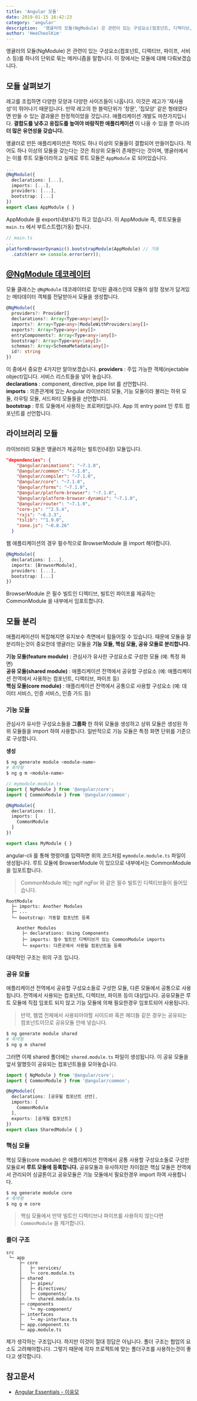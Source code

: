```yaml
---
title: 'Angular 모듈'
date: 2019-01-15 16:42:23
category: 'angular'
description:  '앵귤러의 모듈(NgModule) 은 관련이 있는 구성요소(컴포넌트, 디렉티브, 파이프, 서비스 등)를 하나의 단위로 묶는 메커니즘을 말합니다. 이 장에서는 모듈에 대해 다뤄보겠습니다.'
author: 'HeeCheolKim'
---
```


앵귤러의 모듈(NgModule) 은 관련이 있는 구성요소(컴포넌트, 디렉티브, 파이프, 서비스 등)를 하나의 단위로 묶는 메커니즘을 말합니다. 이 장에서는 모듈에 대해 다뤄보겠습니다.

## 모듈 살펴보기
레고를 조립하면 다양한 모양과 다양한 사이즈들이 나옵니다. 이것은 레고가 '재사용성'이 뛰어나기 때문입니다. 만약 레고의 한 블럭단위가 '창문', '집모양' 같은 형태였다면 만들 수 있는 결과물은 한정적이었을 것입니다. 애플리케이션 개발도 마찬가지입니다. **결합도를 낮추고 응집도를 높여야 바람직한 애플리케이션** 이 나올 수 있을 뿐 아니라 **더 많은 유연성을 갖습니다.**

앵귤러로 만든 애플리케이션은 적어도 하나 이상의 모듈들이 결합되어 만들어집니다. 적어도 하나 이상의 모듈을 갖는다는 것은 최상위 모듈이 존재한다는 것이며, 앵귤러에서는 이를 루트 모듈이라하고 실제로 루트 모듈은 `AppModule` 로 되어있습니다.

```ts
...
@NgModule({
  declarations: [...],
  imports: [...],
  providers: [...],
  bootstrap: [...]
})
export class AppModule { }
```

AppModule 을 export(내보내기) 하고 있습니다. 이 AppModule 즉, 루트모듈을 `main.ts` 에서 부트스트랩(가동) 합니다.

```ts
// main.ts
...
platformBrowserDynamic().bootstrapModule(AppModule) // 가동
  .catch(err => console.error(err));
```

## [@NgModule 데코레이터](https://angular.io/api/core/NgModule)
모듈 클래스는 `@NgModule` 데코레이터로 장식된 클래스인데 모듈의 설정 정보가 담겨있는 메타데이터 객체를 전달받아서 모듈을 생성합니다.

```ts
@NgModule({
  providers?: Provider[]
  declarations?: Array<Type<any>|any[]>
  imports?: Array<Type<any>|ModuleWithProviders|any[]>
  exports?: Array<Type<any>|any[]>
  entryComponents?: Array<Type<any>|any[]>
  bootstrap?: Array<Type<any>|any[]>
  schemas?: Array<SchemaMetadata|any[]>
  id?: string
})
```
이 중에서 중요한 4가지만 알아보겠습니다.
**providers** : 주입 가능한 객체(injectable object)입니다. 서비스 리스트들을 넣어 놓습니다.  
**declarations** : component, directive, pipe list 를 선언합니다.  
**imports** : 의존관계에 있는 Angular 라이브러리 모듈, 기능 모듈이라 불리는 하위 모듈, 라우팅 모듈, 서드파티 모듈들을 선언합니다.  
**bootstrap** : 루트 모듈에서 사용하는 프로퍼티입니다. App 의 entry point 인 루트 컴포넌트를 선언합니다.

## 라이브러리 모듈
라이브러리 모듈은 앵귤러가 제공하는 빌트인(내장) 모듈입니다.
```json
"dependencies": {
    "@angular/animations": "~7.1.0",
    "@angular/common": "~7.1.0",
    "@angular/compiler": "~7.1.0",
    "@angular/core": "~7.1.0",
    "@angular/forms": "~7.1.0",
    "@angular/platform-browser": "~7.1.0",
    "@angular/platform-browser-dynamic": "~7.1.0",
    "@angular/router": "~7.1.0",
    "core-js": "^2.5.4",
    "rxjs": "~6.3.3",
    "tslib": "^1.9.0",
    "zone.js": "~0.8.26"
  }
```
웹 애플리케이션의 경우 필수적으로 BrowserModule 을 import 해야합니다.
```ts
@NgModule({
  declarations: [...],
  imports: [BrowserModule],
  providers: [...],
  bootstrap: [...]
})
```
BrowserModule 은 필수 빌트인 디렉티브, 빌트인 파이프를 제공하는 CommonModule 을 내부에서 임포트합니다.

## 모듈 분리
애플리케이션이 복잡해지면 유지보수 측면에서 힘들어질 수 있습니다. 때문에 모듈을 잘 분리하는것이 중요한데 앵귤러는 모듈을 **기능 모듈, 핵심 모듈, 공유 모듈로 분리합니다.**

**기능 모듈(feature module)** : 관심사가 유사한 구성요소로 구성한 모듈 (예: 특정 화면)  
**공유 모듈(shared module)** : 애플리케이션 전역에서 공유할 구성요소 (예: 애플리케이션 전역에서 사용하는 컴포넌트, 디렉티브, 파이프 등)  
**핵심 모듈(core module)** : 애플리케이션 전역에서 공통으로 사용할 구성요소 (예: 데이터 서비스, 인증 서비스, 인증 가드 등)

### 기능 모듈
관심사가 유사한 구성요소들을 **그룹화** 한 하위 모듈을 생성하고 상위 모듈은 생성된 하위 모듈들을 import 하여 사용합니다. 일반적으로 기능 모듈은 특정 화면 단위를 기준으로 구성합니다.

**생성**
```bash
$ ng generate module <module-name>
# 축약형
$ ng g m <module-name>
```

```ts
// mymodule.module.ts
import { NgModule } from '@angular/core';
import { CommonModule } from '@angular/common';

@NgModule({
  declarations: [],
  imports: [
    CommonModule
  ]
})

export class MyModule { }
```
angular-cli 를 통해 명령어를 입력하면 위의 코드처럼 `mymodule.module.ts` 파일이 생성됩니다. 루트 모듈에 BrowserModule 이 있으므로 내부에서는 CommonModule 을 임포트합니다.

> CommonModule 에는 ngIf ngFor 와 같은 필수 빌트인 디렉티브들이 들어있습니다.

```
RootModule
  ├─ imports: Another Modules
  ├─ ...
  └─ bootstrap: 가동할 컴포넌트 등록

    Another Modules
      ├─ declarations: Using Components
      ├─ imports: 필수 빌트인 디렉티브가 있는 CommonModule imports
      └─ exports: 다른곳에서 사용될 컴포넌트들 등록
```

대략적인 구조는 위의 구조 입니다.

### 공유 모듈
애플리케이션 전역에서 공유할 구성요소들로 구성한 모듈, 다른 모듈에서 공통으로 사용됩니다. 전역에서 사용되는 컴포넌트, 디렉티브, 파이프 등이 대상입니다. 공유모듈은 루트 모듈에 직접 임포트 되지 않고 기능 모듈에 의해 필요한경우 임포트되어 사용됩니다.

> 만약, 웹앱 전체에서 사용되어야할 사이드바 혹은 헤더들 같은 경우는 공유되는 컴포넌트이므로 공유모듈 안에 넣습니다.

```bash
$ ng generate module shared
# 축약형
$ ng g m shared
```

그러면 이제 shared 폴더에는 `shared.module.ts` 파일이 생성됩니다. 이 공유 모듈을 앞서 말했듯이 공유되는 컴포넌트들을 모아놓습니다.

```ts
import { NgModule } from '@angular/core';
import { CommonModule } from '@angular/common';

@NgModule({
  declarations: [공유될 컴포넌트 선언],
  imports: [
    CommonModule
  ],
  exports: [공개될 컴포넌트]
})
export class SharedModule { }
```

### 핵심 모듈
핵심 모듈(core module) 은 애플리케이션 전역에서 공통 사용할 구성요소들로 구성한 모듈로써 **루트 모듈에 등록합니다.** 공유모듈과 유사하지만 차이점은 핵심 모듈은 전역에서 관리되어 싱글톤이고 공유모듈은 기능 모듈에서 필요한경우 import 하여 사용합니다.

```bash
$ ng generate module core
# 축약형
$ ng g m core
```

> 핵심 모듈에서 만약 빌트인 디렉티브나 파이프를 사용하지 않는다면 `CommonModule` 을 제거합니다.

### 폴더 구조
```
src
 └─ app
     ├─ core
     │   ├─ services/
     │   └─ core.module.ts
     ├─ shared
     │   ├─ pipes/
     │   ├─ directives/
     │   ├─ components/
     │   └─ shared.module.ts
     ├─ components
     │   └─ my-component/
     ├─ interfaces
     │   └─ my-interface.ts
     ├─ app.component.ts
     └─ app.module.ts
```

제가 생각하는 구조입니다. 하지만 이것이 절대 정답은 아닙니다. 폴더 구조는 협업의 요소도 고려해야합니다. 그렇기 때문에 각자 프로젝트에 맞는 폴더구조를 사용하는것이 좋다고 생각합니다.


## 참고문서
* [Angular Essentials - 이웅모](https://book.naver.com/bookdb/book_detail.nhn?bid=13761643)
